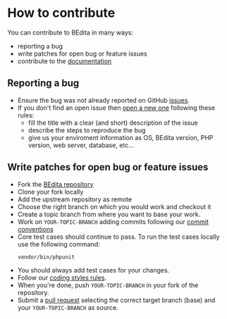 # How to contribute

You can contribute to BEdita in many ways:

 * reporting a bug
 * write patches for open bug or feature issues
 * contribute to the [documentation](https://github.com/bedita/docs)


## Reporting a bug

 * Ensure the bug was not already reported on GitHub [issues](https://github.com/bedita/bedita/issues).
 * If you don't find an open issue then [open a new one](https://github.com/bedita/bedita/issues/new) following these rules:
    * fill the title with a clear (and short) description of the issue
    * describe the steps to reproduce the bug
    * give us your enviroment information as OS, BEdita version, PHP version, web server, database, etc...

## Write patches for open bug or feature issues

 * Fork the [BEdita repository](https://github.com/bedita/bedita)
 * Clone your fork locally
 * Add the upstream repository as remote
 * Choose the right branch on which you would work and checkout it
 * Create a topic branch from where you want to base your work.
 * Work on `YOUR-TOPIC-BRANCH` adding commits following our [commit conventions](https://github.com/bedita/bedita/wiki/Commit-conventions)
 * Core test cases should continue to pass. To run the test cases locally use the following command:
    ```shell
    vendor/bin/phpunit
    ```
 * You should always add test cases for your changes.
 * Follow our [coding styles rules](https://github.com/bedita/bedita/wiki/%5BBE4%5D-Coding-styles).
 * When you're done, push `YOUR-TOPIC-BRANCH` in your fork of the repository.
 * Submit a [pull request](https://github.com/bedita/bedita/compare) selecting the correct target branch (base) and your `YOUR-TOPIC-BRANCH` as source.
